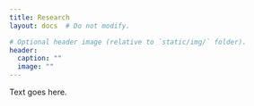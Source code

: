 ```yaml
---
title: Research
layout: docs  # Do not modify.

# Optional header image (relative to `static/img/` folder).
header:
  caption: ""
  image: ""
---
```


Text goes here.
